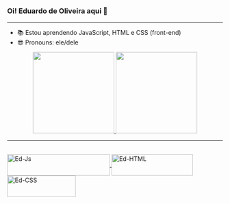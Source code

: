 ### Oi! Eduardo de Oliveira aqui 👋
---
- 📚 Estou aprendendo JavaScript, HTML e CSS (front-end)
- 😎 Pronouns: ele/dele

<div align="center">
  <a href="https://github.com/EdOzz42">
  <img height="190em" src="https://github-readme-stats.vercel.app/api?username=edozz42&hide=prs&show_icons=true&theme=vue-dark&include_all_commits=true&count_private=true"/>
  <img height="190em" src="https://github-readme-stats.vercel.app/api/top-langs/?username=edozz42&layout=Demo&langs_count=7&theme=vue-dark"/>
</div>

---

<div style="display: inline_block"><br>
  <img align="center" alt="Ed-Js" height="50" width="240" src="https://img.shields.io/badge/JavaScript-F7DF1E?style=for-the-badge&logo=javascript&logoColor=black">
  <img align="center" alt="Ed-HTML" height="50" width="190" src="https://img.shields.io/badge/HTML5-E34F26?style=for-the-badge&logo=html5&logoColor=white">
  <img align="center" alt="Ed-CSS" height="50" width="160" src="https://img.shields.io/badge/CSS3-1572B6?style=for-the-badge&logo=css3&logoColor=white">
</div>
